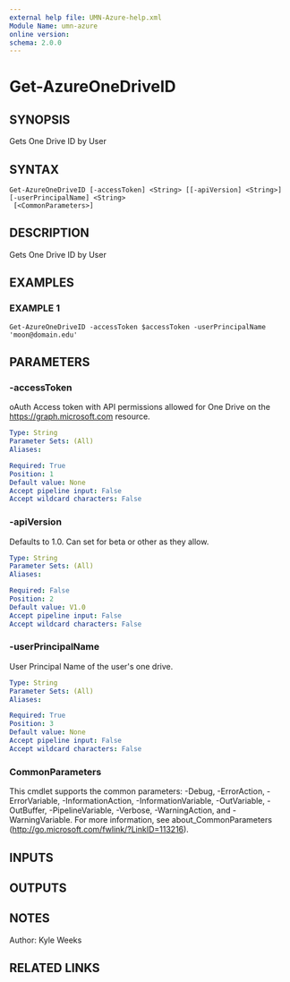 ```yaml
---
external help file: UMN-Azure-help.xml
Module Name: umn-azure
online version:
schema: 2.0.0
---
```


# Get-AzureOneDriveID

## SYNOPSIS
Gets One Drive ID by User

## SYNTAX

```
Get-AzureOneDriveID [-accessToken] <String> [[-apiVersion] <String>] [-userPrincipalName] <String>
 [<CommonParameters>]
```

## DESCRIPTION
Gets One Drive ID by User

## EXAMPLES

### EXAMPLE 1
```
Get-AzureOneDriveID -accessToken $accessToken -userPrincipalName 'moon@domain.edu'
```

## PARAMETERS

### -accessToken
oAuth Access token with API permissions allowed for One Drive on the https://graph.microsoft.com resource.

```yaml
Type: String
Parameter Sets: (All)
Aliases:

Required: True
Position: 1
Default value: None
Accept pipeline input: False
Accept wildcard characters: False
```

### -apiVersion
Defaults to 1.0.
Can set for beta or other as they allow.

```yaml
Type: String
Parameter Sets: (All)
Aliases:

Required: False
Position: 2
Default value: V1.0
Accept pipeline input: False
Accept wildcard characters: False
```

### -userPrincipalName
User Principal Name of the user's one drive.

```yaml
Type: String
Parameter Sets: (All)
Aliases:

Required: True
Position: 3
Default value: None
Accept pipeline input: False
Accept wildcard characters: False
```

### CommonParameters
This cmdlet supports the common parameters: -Debug, -ErrorAction, -ErrorVariable, -InformationAction, -InformationVariable, -OutVariable, -OutBuffer, -PipelineVariable, -Verbose, -WarningAction, and -WarningVariable.
For more information, see about_CommonParameters (http://go.microsoft.com/fwlink/?LinkID=113216).

## INPUTS

## OUTPUTS

## NOTES
Author: Kyle Weeks

## RELATED LINKS
